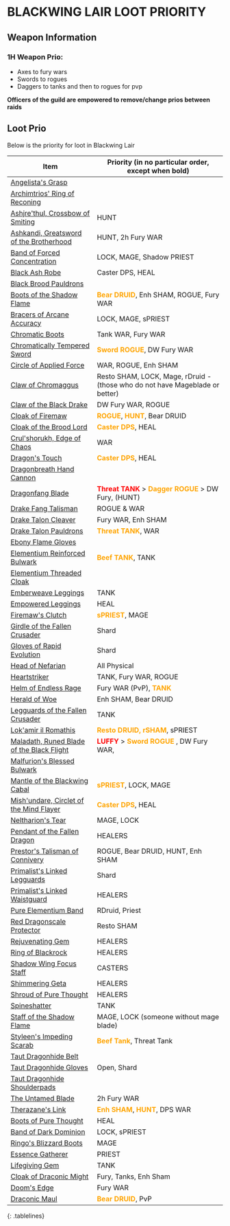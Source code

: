 <style>
.tablelines table, .tablelines td, .tablelines th {
        border: 1px solid black;
        }
</style>
# BLACKWING LAIR LOOT PRIORITY

## Weapon Information
### 1H Weapon Prio: 
- Axes to fury wars
- Swords to rogues
- Daggers to tanks and then to rogues for pvp

**Officers of the guild are empowered to remove/change prios between raids**

## Loot Prio
Below is the priority for loot in Blackwing Lair

| Item                                                                                                                         | Priority (in no particular order, except when bold)     |
| ---------------------------------------------------------------------------------------------------------------------------- | ------------------------------------------------------- |
| [Angelista's Grasp](https://classic.wowhead.com/item=19388/angelistas-grasp)                                                 |                                   |
| [Archimtrios' Ring of Reconing](https://classic.wowhead.com/item=19376/archimtiros-ring-of-reckoning)                        |                             |
| [Ashjre'thul, Crossbow of Smiting](https://classic.wowhead.com/item=19361/ashjrethul-crossbow-of-smiting)                    | HUNT                                                    |
| [Ashkandi, Greatsword of the Brotherhood](https://classic.wowhead.com/item=19364/ashkandi-greatsword-of-the-brotherhood)     | HUNT, 2h Fury WAR                                       |
| [Band of Forced Concentration](https://classic.wowhead.com/item=19403/band-of-forced-concentration)                          | LOCK, MAGE, Shadow PRIEST                               |
| [Black Ash Robe](https://classic.wowhead.com/item=19399/black-ash-robe)                                                      | Caster DPS, HEAL                                        |
| [Black Brood Pauldrons](https://classic.wowhead.com/item=19373/black-brood-pauldrons)                                        |                                              |
| [Boots of the Shadow Flame](https://classic.wowhead.com/item=19381/boots-of-the-shadow-flame)                                | <span style="color:orange;font-weight: bold;">Bear DRUID</span>, Enh SHAM, ROGUE, Fury WAR                   |
| [Bracers of Arcane Accuracy](https://classic.wowhead.com/item=19374/bracers-of-arcane-accuracy)                              | LOCK, MAGE, sPRIEST                                     |
| [Chromatic Boots](https://classic.wowhead.com/item=19387/chromatic-boots)                                                    | Tank WAR, Fury WAR                                      |
| [Chromatically Tempered Sword](https://classic.wowhead.com/item=19352/chromatically-tempered-sword)                          | <span style="color:orange;font-weight: bold;">Sword ROGUE</span>, DW Fury WAR                                |
| [Circle of Applied Force](https://classic.wowhead.com/item=19432/circle-of-applied-force)                                    | WAR, ROGUE, Enh SHAM                                    |
| [Claw of Chromaggus](https://classic.wowhead.com/item=19347/claw-of-chromaggus)                                              | Resto SHAM, LOCK, Mage, rDruid - (those who do not have Mageblade or better)                              |
| [Claw of the Black Drake](https://classic.wowhead.com/item=19365/claw-of-the-black-drake)                                    | DW Fury WAR, ROGUE                                      |
| [Cloak of Firemaw](https://classic.wowhead.com/item=19398/cloak-of-firemaw)                                                  | <span style="color:orange;font-weight: bold;">ROGUE</span>, <span style="color:orange;font-weight: bold;">HUNT</span>, Bear DRUID                                 |
| [Cloak of the Brood Lord](https://classic.wowhead.com/item=19378/cloak-of-the-brood-lord)                                    | <span style="color:orange;font-weight: bold;">Caster DPS</span>, HEAL                                        |
| [Crul'shorukh, Edge of Chaos](https://classic.wowhead.com/item=19363/crulshorukh-edge-of-chaos)                              | WAR                                                |
| [Dragon's Touch](https://classic.wowhead.com/item=19367/dragons-touch)                                                       | <span style="color:orange;font-weight: bold;">Caster DPS</span>, HEAL                                        |
| [Dragonbreath Hand Cannon](https://classic.wowhead.com/item=19368/dragonbreath-hand-cannon)                                  |                                         |
| [Dragonfang Blade](https://classic.wowhead.com/item=19346/dragonfang-blade)                                                  | <span style="color:red;font-weight: bold;"> Threat TANK</span>  \>  <span style="color:orange;font-weight: bold;">Dagger ROGUE</span>  \>  DW Fury, (HUNT)      |
| [Drake Fang Talisman](https://classic.wowhead.com/item=19406/drake-fang-talisman)                                            |  ROGUE & WAR |
| [Drake Talon Cleaver](https://classic.wowhead.com/item=19353/drake-talon-cleaver)                                            | Fury WAR, Enh SHAM                                      |
| [Drake Talon Pauldrons](https://classic.wowhead.com/item=19394/drake-talon-pauldrons)                                        | <span style="color:orange;font-weight: bold;">Threat TANK</span>, WAR                                        |
| [Ebony Flame Gloves](https://classic.wowhead.com/item=19407/ebony-flame-gloves)                                              |                                      |
| [Elementium Reinforced Bulwark](https://classic.wowhead.com/item=19349/elementium-reinforced-bulwark)                        | <span style="color:orange;font-weight: bold;">Beef TANK</span>, TANK                                         |
| [Elementium Threaded Cloak](https://classic.wowhead.com/item=19386/elementium-threaded-cloak)                                |                                         |
| [Emberweave Leggings](https://classic.wowhead.com/item=19433/emberweave-leggings)                                            | TANK                                                    |
| [Empowered Leggings](https://classic.wowhead.com/item=19385/empowered-leggings)                                              | HEAL                                                    |
| [Firemaw's Clutch](https://classic.wowhead.com/item=19400/firemaws-clutch)                                                   | <span style="color:orange;font-weight: bold;">sPRIEST</span>, MAGE                                           |
| [Girdle of the Fallen Crusader](https://classic.wowhead.com/item=19392/girdle-of-the-fallen-crusader)                        | Shard                                                   |
| [Gloves of Rapid Evolution](https://classic.wowhead.com/item=19369/gloves-of-rapid-evolution)                                | Shard                                                   |
| [Head of Nefarian](https://classic.wowhead.com/item=19002/head-of-nefarian)                                                  | All Physical                                            |
| [Heartstriker](https://classic.wowhead.com/item=19350/heartstriker)                                                          | TANK, Fury WAR, ROGUE                                   |
| [Helm of Endless Rage](https://classic.wowhead.com/item=19372/helm-of-endless-rage)                                          | Fury WAR (PvP), <span style="color:orange;font-weight: bold;">TANK</span>                                    |
| [Herald of Woe](https://classic.wowhead.com/item=19357/herald-of-woe)                                                        | Enh SHAM, Bear DRUID                                    |
| [Legguards of the Fallen Crusader](https://classic.wowhead.com/item=19402/legguards-of-the-fallen-crusader)                  | TANK                                                    |
| [Lok'amir il Romathis](https://classic.wowhead.com/item=19360/lokamir-il-romathis)                                           | <span style="color:orange;font-weight: bold;">Resto DRUID, rSHAM</span>, sPRIEST                             |
| [Maladath, Runed Blade of the Black Flight](https://classic.wowhead.com/item=19351/maladath-runed-blade-of-the-black-flight) | <span style="color:red;font-weight: bold;">LUFFY</span> > <span style="color:orange;font-weight: bold;">Sword ROGUE</span> , DW Fury WAR,                  |
| [Malfurion's Blessed Bulwark](https://classic.wowhead.com/item=19405/malfurions-blessed-bulwark)                             |                       |
| [Mantle of the Blackwing Cabal](https://classic.wowhead.com/item=19370/mantle-of-the-blackwing-cabal)                        | <span style="color:orange;font-weight: bold;">sPRIEST</span>, LOCK, MAGE<br>                                 |
| [Mish'undare, Circlet of the Mind Flayer](https://classic.wowhead.com/item=19375/mishundare-circlet-of-the-mind-flayer)      | <span style="color:orange;font-weight: bold;">Caster DPS</span>, HEAL                                        |
| [Neltharion's Tear](https://classic.wowhead.com/item=19379/neltharions-tear)                                                 | MAGE, LOCK                                              |
| [Pendant of the Fallen Dragon](https://classic.wowhead.com/item=19371/pendant-of-the-fallen-dragon)                          | HEALERS                                 |
| [Prestor's Talisman of Connivery](https://classic.wowhead.com/item=19377/prestors-talisman-of-connivery)                     | ROGUE, Bear DRUID, HUNT, Enh SHAM                       |
| [Primalist's Linked Legguards](https://classic.wowhead.com/item=19401/primalists-linked-legguards)                           | Shard<br>                                               |
| [Primalist's Linked Waistguard](https://classic.wowhead.com/item=19393/primalists-linked-waistguard)                         | HEALERS                                            |
| [Pure Elementium Band](https://classic.wowhead.com/item=19382/pure-elementium-band)                                          | RDruid, Priest                                                |
| [Red Dragonscale Protector](https://classic.wowhead.com/item=19348/red-dragonscale-protector)                                | Resto SHAM                                              |
| [Rejuvenating Gem](https://classic.wowhead.com/item=19395/rejuvenating-gem)                                                  | HEALERS                                                 |
| [Ring of Blackrock](https://classic.wowhead.com/item=19397/ring-of-blackrock)                                                | HEALERS                                 |
| [Shadow Wing Focus Staff](https://classic.wowhead.com/item=19355/shadow-wing-focus-staff)                                    | CASTERS<br>                                             |
| [Shimmering Geta](https://classic.wowhead.com/item=19391/shimmering-geta)                                                    | HEALERS                                 |
| [Shroud of Pure Thought](https://classic.wowhead.com/item=19430/shroud-of-pure-thought)                                      | HEALERS                    |
| [Spineshatter](https://classic.wowhead.com/item=19335/spineshatter)                                                          | TANK                                                    |
| [Staff of the Shadow Flame](https://classic.wowhead.com/item=19356/staff-of-the-shadow-flame)                                | MAGE, LOCK (someone without mage blade)                 |
| [Styleen's Impeding Scarab](https://classic.wowhead.com/item=19431/styleens-impeding-scarab)                                 | <span style="color:orange;font-weight: bold;">Beef Tank</span>, Threat Tank                                  |
| [Taut Dragonhide Belt](https://classic.wowhead.com/item=19396/taut-dragonhide-belt)                                          |                                               |
| [Taut Dragonhide Gloves](https://classic.wowhead.com/item=19390/taut-dragonhide-gloves)                                      | Open, Shard                                             |
| [Taut Dragonhide Shoulderpads](https://classic.wowhead.com/item=19389/taut-dragonhide-shoulderpads)                          |                                               |
| [The Untamed Blade](https://classic.wowhead.com/item=19334/the-untamed-blade)                                                | 2h Fury WAR                                             |
| [Therazane's Link](https://classic.wowhead.com/item=19380/therazanes-link)                                                   | <span style="color:orange;font-weight: bold;">Enh SHAM</span>, <span style="color:orange;font-weight: bold;">HUNT</span>, DPS WAR                                 |
| [Boots of Pure Thought](https://classic.wowhead.com/item=19437/boots-of-pure-thought)                                        | HEAL                                                    |
| [Band of Dark Dominion](https://classic.wowhead.com/item=19434/band-of-dark-dominion)                                        | LOCK, sPRIEST                                           |
| [Ringo's Blizzard Boots](https://classic.wowhead.com/item=19438/ringos-blizzard-boots)                                       | MAGE                                                    |
| [Essence Gatherer](https://classic.wowhead.com/item=19435/essence-gatherer)                                                  | PRIEST                                                  |
| [Lifegiving Gem](https://classic.wowhead.com/item=19341/lifegiving-gem)                                                      | TANK                                                    |
| [Cloak of Draconic Might](https://classic.wowhead.com/item=19436/cloak-of-draconic-might)                                    | Fury, Tanks, Enh Sham                                   |
| [Doom's Edge](https://classic.wowhead.com/item=19362/dooms-edge)                                                             | Fury WAR                                                |
| [Draconic Maul](https://classic.wowhead.com/item=19358/draconic-maul)                                                        | <span style="color:orange;font-weight: bold;">Bear DRUID</span>, PvP                                         |
{: .tablelines}
